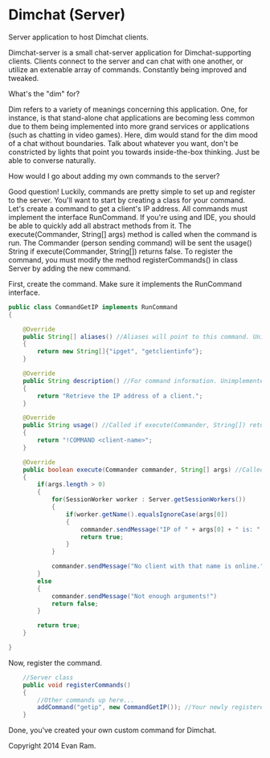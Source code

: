 Dimchat (Server)
==============

Server application to host Dimchat clients. 

Dimchat-server is a small chat-server application for Dimchat-supporting clients.
Clients connect to the server and can chat with one another, or utilize an extenable array of commands.
Constantly being improved and tweaked.

What's the "dim" for?

Dim refers to a variety of meanings concerning this application. One, for instance, is that stand-alone chat applications are becoming less common due to them being implemented into more grand services or applications (such as chatting in video games). Here, dim would stand for the dim mood of a chat without boundaries. Talk about whatever you want, don't be constricted by lights that point you towards inside-the-box thinking. Just be able to converse naturally.

How would I go about adding my own commands to the server?

Good question! Luckily, commands are pretty simple to set up and register to the server. You'll want to start by creating a class for your command. Let's create a command to get a client's IP address. All commands must implement the interface RunCommand. If you're using and IDE, you should be able to quickly add all abstract methods from it. The execute(Commander, String[] args) method is called when the command is run. The Commander (person sending command) will be sent the usage() String if execute(Commander, String[]) returns false. To register the command, you must modify the method registerCommands() in class Server by adding the new command.

First, create the command. Make sure it implements the RunCommand interface.

```java
public class CommandGetIP implements RunCommand
{

	@Override
	public String[] aliases() //Aliases will point to this command. Unimplemented.
	{
		return new String[]{"ipget", "getclientinfo"};
	}

	@Override
	public String description() //For command information. Unimplemented.
	{
		return "Retrieve the IP address of a client.";
	}

	@Override
	public String usage() //Called if execute(Commander, String[]) returns false. Unimplemented.
	{
		return "!COMMAND <client-name>";
	}

	@Override
	public boolean execute(Commander commander, String[] args) //Called when command is run.
	{
		if(args.length > 0)
		{
			for(SessionWorker worker : Server.getSessionWorkers())
			{
				if(worker.getName().equalsIgnoreCase(args[0])
				{
					commander.sendMessage("IP of " + args[0] + " is: " + worker.getIp());
					return true;
				}
			}

			commander.sendMessage("No client with that name is online.");
		}
		else
		{
			commander.sendMessage("Not enough arguments!")
			return false;
		}

		return true;
	}

}
```

Now, register the command.

```java
	//Server class
	public void registerCommands()
	{
		//Other commands up here...
		addCommand("getip", new CommandGetIP()); //Your newly registered command!
	}
```

Done, you've created your own custom command for Dimchat.

Copyright 2014 Evan Ram.
